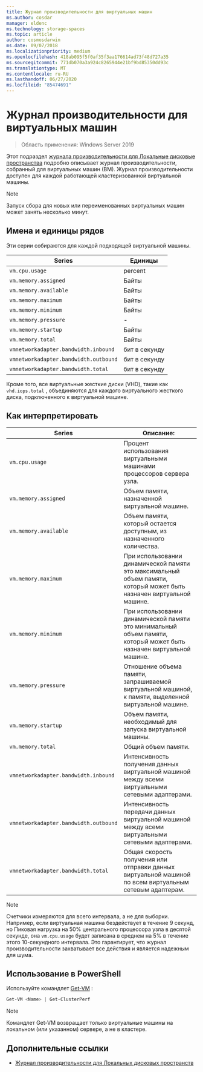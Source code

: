 ```yaml
---
title: Журнал производительности для виртуальных машин
ms.author: cosdar
manager: eldenc
ms.technology: storage-spaces
ms.topic: article
author: cosmosdarwin
ms.date: 09/07/2018
ms.localizationpriority: medium
ms.openlocfilehash: 418ab095f5f0af35f3aa176614ad73f48d727a35
ms.sourcegitcommit: 771db070a3a924c8265944e21bf9bd85350dd93c
ms.translationtype: MT
ms.contentlocale: ru-RU
ms.lasthandoff: 06/27/2020
ms.locfileid: "85474691"
---
```

# <a name="performance-history-for-virtual-machines"></a>Журнал производительности для виртуальных машин

> Область применения: Windows Server 2019

Этот подраздел [журнала производительности для Локальные дисковые пространства](performance-history.md) подробно описывает журнал производительности, собранный для виртуальных машин (ВМ). Журнал производительности доступен для каждой работающей кластеризованной виртуальной машины.

   > [!NOTE]
   > Запуск сбора для новых или переименованных виртуальных машин может занять несколько минут.

## <a name="series-names-and-units"></a>Имена и единицы рядов

Эти серии собираются для каждой подходящей виртуальной машины.

| Series                            | Единицы             |
|-----------------------------------|------------------|
| `vm.cpu.usage`                    | percent          |
| `vm.memory.assigned`              | Байты            |
| `vm.memory.available`             | Байты            |
| `vm.memory.maximum`               | Байты            |
| `vm.memory.minimum`               | Байты            |
| `vm.memory.pressure`              | -                |
| `vm.memory.startup`               | Байты            |
| `vm.memory.total`                 | Байты            |
| `vmnetworkadapter.bandwidth.inbound`  | бит в секунду |
| `vmnetworkadapter.bandwidth.outbound` | бит в секунду |
| `vmnetworkadapter.bandwidth.total`    | бит в секунду |

Кроме того, все виртуальные жесткие диски (VHD), такие как `vhd.iops.total` , объединяются для каждого виртуального жесткого диска, подключенного к виртуальной машине.

## <a name="how-to-interpret"></a>Как интерпретировать


| Series                            | Описание:                                                                                                  |
|-----------------------------------|--------------------------------------------------------------------------------------------------------------|
| `vm.cpu.usage`                    | Процент использования виртуальными машинами процессоров сервера узла.                                   |
| `vm.memory.assigned`              | Объем памяти, назначенной виртуальной машине.                                                      |
| `vm.memory.available`             | Объем памяти, который остается доступным, из назначенного количества.                                       |
| `vm.memory.maximum`               | При использовании динамической памяти это максимальный объем памяти, который может быть назначен виртуальной машине. |
| `vm.memory.minimum`               | При использовании динамической памяти это минимальный объем памяти, который может быть назначен виртуальной машине. |
| `vm.memory.pressure`              | Отношение объема памяти, запрашиваемой виртуальной машиной, к памяти, выделенной виртуальной машине.            |
| `vm.memory.startup`               | Объем памяти, необходимый для запуска виртуальной машины.                                            |
| `vm.memory.total`                 | Общий объем памяти. |
| `vmnetworkadapter.bandwidth.inbound`  | Интенсивность получения данных виртуальной машиной между всеми виртуальными сетевыми адаптерами.                        |
| `vmnetworkadapter.bandwidth.outbound` | Интенсивность передачи данных виртуальной машиной между всеми виртуальными сетевыми адаптерами.                            |
| `vmnetworkadapter.bandwidth.total`    | Общая скорость получения или отправки данных виртуальной машиной по всем виртуальным сетевым адаптерам.          |

   > [!NOTE]
   > Счетчики измеряются для всего интервала, а не для выборки. Например, если виртуальная машина бездействует в течение 9 секунд, но Пиковая нагрузка на 50% центрального процессора узла в десятой секунде, она `vm.cpu.usage` будет записана в среднем на 5% в течение этого 10-секундного интервала. Это гарантирует, что журнал производительности захватывает все действия и является надежным для шума.

## <a name="usage-in-powershell"></a>Использование в PowerShell

Используйте командлет [Get-VM](https://docs.microsoft.com/powershell/module/hyper-v/get-vm) :

```PowerShell
Get-VM <Name> | Get-ClusterPerf
```

   > [!NOTE]
   > Командлет Get-VM возвращает только виртуальные машины на локальном (или указанном) сервере, а не в кластере.

## <a name="additional-references"></a>Дополнительные ссылки

- [Журнал производительности для Локальных дисковых пространств](performance-history.md)
